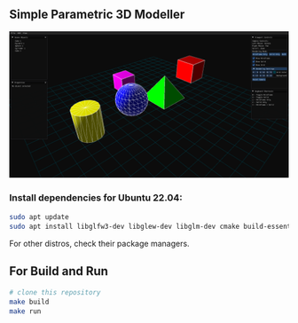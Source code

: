 ## Simple Parametric 3D Modeller

![Screenshot](docs/screenshot.png)
### Install dependencies for Ubuntu 22.04:
```sh
sudo apt update
sudo apt install libglfw3-dev libglew-dev libglm-dev cmake build-essential
```
For other distros, check their package managers.

## For Build and Run
```sh
# clone this repository
make build
make run
```